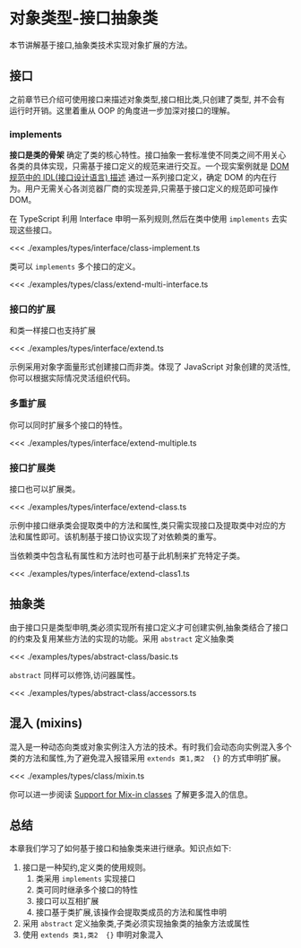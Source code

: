 # 对象类型-接口抽象类
本节讲解基于接口,抽象类技术实现对象扩展的方法。

## 接口
之前章节已介绍可使用接口来描述对象类型,接口相比类,只创建了类型,
并不会有运行时开销。这里着重从 OOP 的角度进一步加深对接口的理解。

### implements
**接口是类的骨架** 确定了类的核心特性。接口抽象一套标准使不同类之间不用关心各类的具体实现，只需基于接口定义的规范来进行交互。一个现实案例就是 [DOM 规范中的 IDL(接口设计语言) 描述](https://dom.spec.whatwg.org/#idl-index) 通过一系列接口定义，确定 DOM 的内在行为。用户无需关心各浏览器厂商的实现差异,只需基于接口定义的规范即可操作 DOM。

在 TypeScript 利用 Interface 申明一系列规则,然后在类中使用 `implements` 去实现这些接口。

<<< ./examples/types/interface/class-implement.ts

类可以 `implements` 多个接口的定义。

<<< ./examples/types/class/extend-multi-interface.ts


### 接口的扩展
和类一样接口也支持扩展

<<< ./examples/types/interface/extend.ts

示例采用对象字面量形式创建接口而非类。体现了 JavaScript 对象创建的灵活性,你可以根据实际情况灵活组织代码。

### 多重扩展
你可以同时扩展多个接口的特性。

<<< ./examples/types/interface/extend-multiple.ts


### 接口扩展类
接口也可以扩展类。

<<< ./examples/types/interface/extend-class.ts

示例中接口继承类会提取类中的方法和属性,类只需实现接口及提取类中对应的方法和属性即可。该机制基于接口协议实现了对依赖类的重写。

当依赖类中包含私有属性和方法时也可基于此机制来扩充特定子类。

<<< ./examples/types/interface/extend-class1.ts


## 抽象类
由于接口只是类型申明,类必须实现所有接口定义才可创建实例,抽象类结合了接口的约束及复用某些方法的实现的功能。采用 `abstract` 定义抽象类

<<< ./examples/types/abstract-class/basic.ts

`abstract` 同样可以修饰,访问器属性。

<<< ./examples/types/abstract-class/accessors.ts

## 混入 (mixins)
混入是一种动态向类或对象实例注入方法的技术。有时我们会动态向实例混入多个类的方法和属性,为了避免混入报错采用  `extends 类1,类2  {}` 的方式申明扩展。

<<< ./examples/types/class/mixin.ts

<!-- TODO: 是否需要补充讲解 -->
你可以进一步阅读 [Support for Mix-in classes](https://www.typescriptlang.org/v2/docs/handbook/release-notes/overview.html#support-for-mix-in-classes) 了解更多混入的信息。





## 总结
本章我们学习了如何基于接口和抽象类来进行继承。知识点如下:
1. 接口是一种契约,定义类的使用规则。
   1. 类采用 `implements` 实现接口
   2. 类可同时继承多个接口的特性
   3. 接口可以互相扩展
   4. 接口基于类扩展,该操作会提取类成员的方法和属性申明
2. 采用 `abstract` 定义抽象类,子类必须实现抽象类的抽象方法或属性
3. 使用 `extends 类1,类2  {}` 申明对象混入